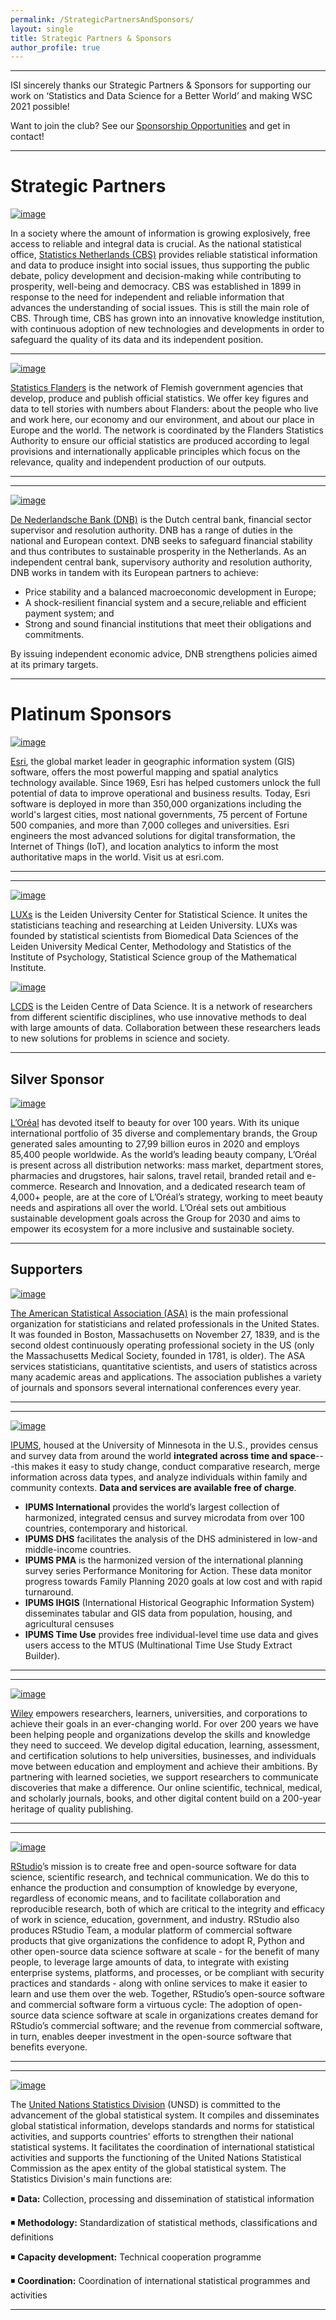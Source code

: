 ```yaml
---
permalink: /StrategicPartnersAndSponsors/
layout: single
title: Strategic Partners & Sponsors
author_profile: true
---
```



---

ISI sincerely thanks our Strategic Partners & Sponsors for supporting our work on ‘Statistics and Data Science for a Better World’ and making WSC 2021 possible!

Want to join the club? See our [Sponsorship Opportunities](http://isi.ws-django.co.uk/sponsorship/) and get in contact!

---

# Strategic Partners

[![image](https://user-images.githubusercontent.com/50782609/131202213-44b6995a-99d8-45bb-b35e-f3ccb952da6b.png)](https://www.cbs.nl/en-gb)

In a society where the amount of information is growing explosively, free access to reliable and integral data is crucial. As the national statistical office, [Statistics Netherlands (CBS)](https://www.cbs.nl/en-gb) provides reliable statistical information and data to produce insight into social issues, thus supporting the public debate, policy development and decision-making while contributing to prosperity, well-being and democracy. CBS was established in 1899 in response to the need for independent and reliable information that advances the understanding of social issues. This is still the main role of CBS. Through time, CBS has grown into an innovative knowledge institution, with continuous adoption of new technologies and developments in order to safeguard the quality of its data and its independent position.

---
[![image](https://user-images.githubusercontent.com/50782609/131202261-54a3b558-bf51-4206-8702-01d67cb50182.png)](https://www.statistiekvlaanderen.be/en/home-statistics-flanders)

[Statistics Flanders](https://www.statistiekvlaanderen.be/en/home-statistics-flanders) is the network of Flemish government agencies that develop, produce and publish official statistics. We offer key figures and data to tell stories with numbers about Flanders: about the people who live and work here, our economy and our environment, and about our place in Europe and the world. The network is coordinated by the Flanders Statistics Authority to ensure our official statistics are produced according to legal provisions and internationally applicable principles which focus on the relevance, quality and independent production of our outputs. 

---

---
[![image](https://user-images.githubusercontent.com/50782609/131202370-65dce9fe-b1c0-46fb-91db-6ffb128e2753.png)](https://www.dnb.nl/en/)

[De Nederlandsche Bank (DNB)](https://www.dnb.nl/en/) is the Dutch central bank, financial sector supervisor and resolution authority. DNB has a range of duties in the national and European context. DNB seeks to safeguard financial stability and thus contributes to sustainable prosperity in the Netherlands. As an independent central bank, supervisory authority and resolution authority, DNB works in tandem with its European partners to achieve:

- Price stability and a balanced macroeconomic development in Europe;
- A shock-resilient financial system and a secure,reliable and efficient payment system; and
- Strong and sound financial institutions that meet their obligations and commitments.

By issuing independent economic advice, DNB strengthens policies aimed at its primary targets.

---


# Platinum Sponsors

[![image](https://user-images.githubusercontent.com/50782609/131202422-89fa8178-bb6a-4e3b-bf3f-cb2bac48b7fd.png)](https://www.esri.com/en-us/home)

[Esri](https://www.esri.com/en-us/home), the global market leader in geographic information system (GIS) software, offers the most powerful mapping and spatial analytics technology available. Since 1969, Esri has helped customers unlock the full potential of data to improve operational and business results. Today, Esri software is deployed in more than 350,000 organizations including the world's largest cities, most national governments, 75 percent of Fortune 500 companies, and more than 7,000 colleges and universities. Esri engineers the most advanced solutions for digital transformation, the Internet of Things (IoT), and location analytics to inform the most authoritative maps in the world. Visit us at esri.com.

---

---
[![image](https://user-images.githubusercontent.com/50782609/131202444-0ca63693-9ae5-40af-8c5c-17ff1df501da.png)](https://www.universiteitleiden.nl/en/leiden-university-institute-for-statistical-science)

[LUXs](https://www.universiteitleiden.nl/en/leiden-university-institute-for-statistical-science) is the Leiden University Center for Statistical Science. It unites the statisticians teaching and researching at Leiden University. LUXs was founded by statistical scientists from Biomedical Data Sciences of the Leiden University Medical Center, Methodology and Statistics of the Institute of Psychology, Statistical Science group of the Mathematical Institute.


[![image](https://user-images.githubusercontent.com/50782609/131202476-3b1a7f8c-f821-4be8-b4f4-ad3e3fb24cc2.png)](https://www.linkedin.com/company/leiden-centre-of-data-science)

[LCDS](https://www.linkedin.com/company/leiden-centre-of-data-science) is the Leiden Centre of Data Science. It is a network of researchers from different scientific disciplines, who use innovative methods to deal with large amounts of data. Collaboration between these researchers leads to new solutions for problems in science and society.

---

## Silver Sponsor

[![image](https://user-images.githubusercontent.com/50782609/131202491-0d9764b0-b400-436e-9c96-7c53942c502c.png)](https://www.loreal.com/en/group/about-loreal/)

[L’Oréal](https://www.loreal.com/en/group/about-loreal/) has devoted itself to beauty for over 100 years. With its unique international portfolio of 35 diverse and complementary brands, the Group generated sales amounting to 27,99 billion euros in 2020 and employs 85,400 people worldwide. As the world’s leading beauty company, L’Oréal is present across all distribution networks: mass market, department stores, pharmacies and drugstores, hair salons, travel retail, branded retail and e-commerce.
Research and Innovation, and a dedicated research team of 4,000+ people, are at the core of L’Oréal’s strategy, working to meet beauty needs and aspirations all over the world. L’Oréal sets out ambitious sustainable development goals across the Group for 2030 and aims to empower its ecosystem for a more inclusive and sustainable society.

---

## Supporters

[![image](https://user-images.githubusercontent.com/50782609/131202515-4eb281c7-11d6-45c5-9de1-80f28109a611.png)](https://www.amstat.org/)

[The American Statistical Association (ASA)](https://www.amstat.org/) is the main professional organization for statisticians and related professionals in the United States. It was founded in Boston, Massachusetts on November 27, 1839, and is the second oldest continuously operating professional society in the US (only the Massachusetts Medical Society, founded in 1781, is older). The ASA services statisticians, quantitative scientists, and users of statistics across many academic areas and applications. The association publishes a variety of journals and sponsors several international conferences every year.

---

---
[![image](https://user-images.githubusercontent.com/50782609/131202533-d278ef87-9b84-49a2-8def-c91f691612ec.png)](https://www.ipums.org/)

[IPUMS](https://www.ipums.org/), housed at the University of Minnesota in the U.S., provides census and survey data from around the world **integrated across time and space**---this makes it easy to study change, conduct comparative research, merge information across data types, and analyze individuals within family and community contexts. **Data and services are available free of charge**.

- **IPUMS International** provides the world’s largest collection of harmonized, integrated census and survey microdata from over 100 countries, contemporary and historical. 
- **IPUMS DHS** facilitates the analysis of the DHS administered in low-and middle-income countries.  
- **IPUMS PMA** is the harmonized version of the international planning survey series Performance Monitoring for Action. These data monitor progress towards Family Planning 2020 goals at low cost and with rapid turnaround.
- **IPUMS IHGIS** (International Historical Geographic Information System) disseminates tabular and GIS data from population, housing, and agricultural censuses 
- **IPUMS Time Use** provides free individual-level time use data and gives users access to the MTUS (Multinational Time Use Study Extract Builder).

---


---
[![image](https://user-images.githubusercontent.com/50782609/131202612-b6ad8df9-1a73-4fa4-97e2-c45f4c5610cd.png)](https://www.wiley.com/en-gb)

[Wiley](https://www.wiley.com/en-gb) empowers researchers, learners, universities, and corporations to achieve their goals in an ever-changing world. For over 200 years we have been helping people and organizations develop the skills and knowledge they need to succeed. We develop digital education, learning, assessment, and certification solutions to help universities, businesses, and individuals move between education and employment and achieve their ambitions. By partnering with learned societies, we support researchers to communicate discoveries that make a difference. Our online scientific, technical, medical, and scholarly journals, books, and other digital content build on a 200-year heritage of quality publishing.

---

---
[![image](https://user-images.githubusercontent.com/50782609/131202638-e783979a-a82c-4020-a4bb-0379f52457cc.png)](https://www.rstudio.com/)

[RStudio](https://www.rstudio.com/)’s mission is to create free and open-source software for data science, scientific research, and technical communication. We do this to enhance the production and consumption of knowledge by everyone, regardless of economic means, and to facilitate collaboration and reproducible research, both of which are critical to the integrity and efficacy of work in science, education, government, and industry.
RStudio also produces RStudio Team, a modular platform of commercial software products that give organizations the confidence to adopt R, Python and other open-source data science software at scale - for the benefit of many people, to leverage large amounts of data, to integrate with existing enterprise systems, platforms, and processes, or be compliant with security practices and standards - along with online services to make it easier to learn and use them over the web.
Together, RStudio’s open-source software and commercial software form a virtuous cycle: The adoption of open-source data science software at scale in organizations creates demand for RStudio’s commercial software; and the revenue from commercial software, in turn, enables deeper investment in the open-source software that benefits everyone.

---

---
[![image](https://user-images.githubusercontent.com/50782609/131202686-7e717bae-8720-4f00-975d-ff9d28a28fb3.png)](https://unstats.un.org/home/)

The [United Nations Statistics Division](https://unstats.un.org/home/) (UNSD) is committed to the advancement of the global statistical system. It compiles and disseminates global statistical information, develops standards and norms for statistical activities, and supports countries' efforts to strengthen their national statistical systems. It facilitates the coordination of international statistical activities and supports the functioning of the United Nations Statistical Commission as the apex entity of the global statistical system. The Statistics Division's main functions are:

◾ **Data:** Collection, processing and dissemination of statistical information

◾ **Methodology:** Standardization of statistical methods, classifications and definitions

◾ **Capacity development:** Technical cooperation programme

◾ **Coordination:** Coordination of international statistical programmes and activities

---
